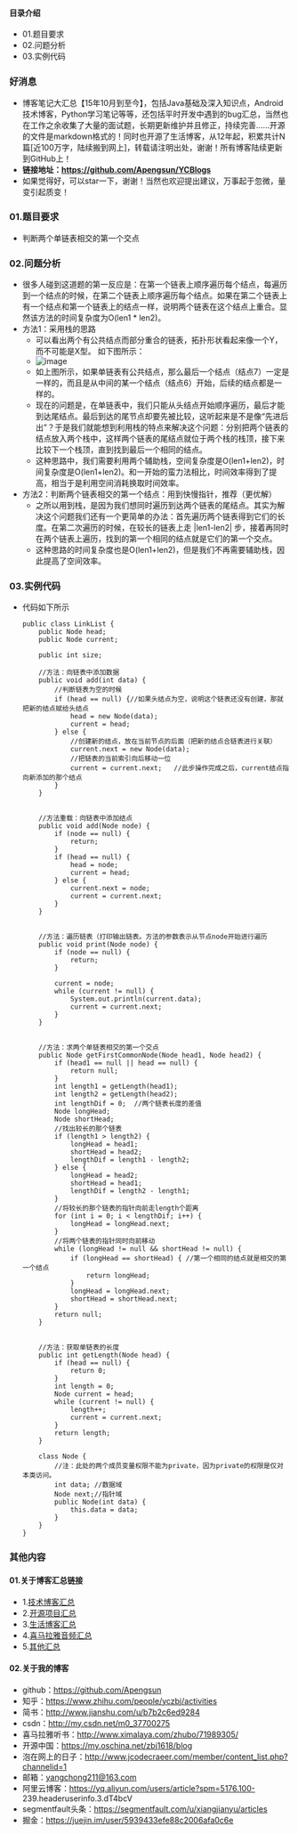 #### 目录介绍
- 01.题目要求
- 02.问题分析
- 03.实例代码



### 好消息
- 博客笔记大汇总【15年10月到至今】，包括Java基础及深入知识点，Android技术博客，Python学习笔记等等，还包括平时开发中遇到的bug汇总，当然也在工作之余收集了大量的面试题，长期更新维护并且修正，持续完善……开源的文件是markdown格式的！同时也开源了生活博客，从12年起，积累共计N篇[近100万字，陆续搬到网上]，转载请注明出处，谢谢！所有博客陆续更新到GitHub上！
- **链接地址：https://github.com/Apengsun/YCBlogs**
- 如果觉得好，可以star一下，谢谢！当然也欢迎提出建议，万事起于忽微，量变引起质变！




### 01.题目要求
- 判断两个单链表相交的第一个交点


### 02.问题分析
- 很多人碰到这道题的第一反应是：在第一个链表上顺序遍历每个结点，每遍历到一个结点的时候，在第二个链表上顺序遍历每个结点。如果在第二个链表上有一个结点和第一个链表上的结点一样，说明两个链表在这个结点上重合。显然该方法的时间复杂度为O(len1 * len2)。
- 方法1：采用栈的思路
    - 可以看出两个有公共结点而部分重合的链表，拓扑形状看起来像一个Y，而不可能是X型。 如下图所示： 
    - ![image](https://upload-images.jianshu.io/upload_images/4432347-b9e92265fc384f68.png?imageMogr2/auto-orient/strip%7CimageView2/2/w/1240)
    - 如上图所示，如果单链表有公共结点，那么最后一个结点（结点7）一定是一样的，而且是从中间的某一个结点（结点6）开始，后续的结点都是一样的。
    - 现在的问题是，在单链表中，我们只能从头结点开始顺序遍历，最后才能到达尾结点。最后到达的尾节点却要先被比较，这听起来是不是像“先进后出”？于是我们就能想到利用栈的特点来解决这个问题：分别把两个链表的结点放入两个栈中，这样两个链表的尾结点就位于两个栈的栈顶，接下来比较下一个栈顶，直到找到最后一个相同的结点。
    - 这种思路中，我们需要利用两个辅助栈，空间复杂度是O(len1+len2)，时间复杂度是O(len1+len2)。和一开始的蛮力法相比，时间效率得到了提高，相当于是利用空间消耗换取时间效率。
- 方法2：判断两个链表相交的第一个结点：用到快慢指针，推荐（更优解）
    - 之所以用到栈，是因为我们想同时遍历到达两个链表的尾结点。其实为解决这个问题我们还有一个更简单的办法：首先遍历两个链表得到它们的长度。在第二次遍历的时候，在较长的链表上走 |len1-len2| 步，接着再同时在两个链表上遍历，找到的第一个相同的结点就是它们的第一个交点。
    - 这种思路的时间复杂度也是O(len1+len2)，但是我们不再需要辅助栈，因此提高了空间效率。




### 03.实例代码
- 代码如下所示
    ```
    public class LinkList {
        public Node head;
        public Node current;
    
        public int size;
    
        //方法：向链表中添加数据
        public void add(int data) {
            //判断链表为空的时候
            if (head == null) {//如果头结点为空，说明这个链表还没有创建，那就把新的结点赋给头结点
                head = new Node(data);
                current = head;
            } else {
                //创建新的结点，放在当前节点的后面（把新的结点合链表进行关联）
                current.next = new Node(data);
                //把链表的当前索引向后移动一位
                current = current.next;   //此步操作完成之后，current结点指向新添加的那个结点
            }
        }
    
    
        //方法重载：向链表中添加结点
        public void add(Node node) {
            if (node == null) {
                return;
            }
            if (head == null) {
                head = node;
                current = head;
            } else {
                current.next = node;
                current = current.next;
            }
        }
    
    
        //方法：遍历链表（打印输出链表。方法的参数表示从节点node开始进行遍历
        public void print(Node node) {
            if (node == null) {
                return;
            }
    
            current = node;
            while (current != null) {
                System.out.println(current.data);
                current = current.next;
            }
        }
    
        
        //方法：求两个单链表相交的第一个交点
        public Node getFirstCommonNode(Node head1, Node head2) {
            if (head1 == null || head == null) {
                return null;
            }
            int length1 = getLength(head1);
            int length2 = getLength(head2);
            int lengthDif = 0;  //两个链表长度的差值
            Node longHead;
            Node shortHead;
            //找出较长的那个链表
            if (length1 > length2) {
                longHead = head1;
                shortHead = head2;
                lengthDif = length1 - length2;
            } else {
                longHead = head2;
                shortHead = head1;
                lengthDif = length2 - length1;
            }
            //将较长的那个链表的指针向前走length个距离
            for (int i = 0; i < lengthDif; i++) {
                longHead = longHead.next;
            }
            //将两个链表的指针同时向前移动
            while (longHead != null && shortHead != null) {
                if (longHead == shortHead) { //第一个相同的结点就是相交的第一个结点
                    return longHead;
                }
                longHead = longHead.next;
                shortHead = shortHead.next;
            }
            return null;
        }
    
    
        //方法：获取单链表的长度
        public int getLength(Node head) {
            if (head == null) {
                return 0;
            }
            int length = 0;
            Node current = head;
            while (current != null) {
                length++;
                current = current.next;
            }
            return length;
        }
    
        class Node {
            //注：此处的两个成员变量权限不能为private，因为private的权限是仅对本类访问。
            int data; //数据域
            Node next;//指针域
            public Node(int data) {
                this.data = data;
            }
        }
    }
    ```




### 其他内容
#### 01.关于博客汇总链接
- 1.[技术博客汇总](https://www.jianshu.com/p/614cb839182c)
- 2.[开源项目汇总](https://blog.csdn.net/m0_37700275/article/details/80863574)
- 3.[生活博客汇总](https://blog.csdn.net/m0_37700275/article/details/79832978)
- 4.[喜马拉雅音频汇总](https://www.jianshu.com/p/f665de16d1eb)
- 5.[其他汇总](https://www.jianshu.com/p/53017c3fc75d)



#### 02.关于我的博客
- github：https://github.com/Apengsun
- 知乎：https://www.zhihu.com/people/yczbj/activities
- 简书：http://www.jianshu.com/u/b7b2c6ed9284
- csdn：http://my.csdn.net/m0_37700275
- 喜马拉雅听书：http://www.ximalaya.com/zhubo/71989305/
- 开源中国：https://my.oschina.net/zbj1618/blog
- 泡在网上的日子：http://www.jcodecraeer.com/member/content_list.php?channelid=1
- 邮箱：yangchong211@163.com
- 阿里云博客：https://yq.aliyun.com/users/article?spm=5176.100- 239.headeruserinfo.3.dT4bcV
- segmentfault头条：https://segmentfault.com/u/xiangjianyu/articles
- 掘金：https://juejin.im/user/5939433efe88c2006afa0c6e




